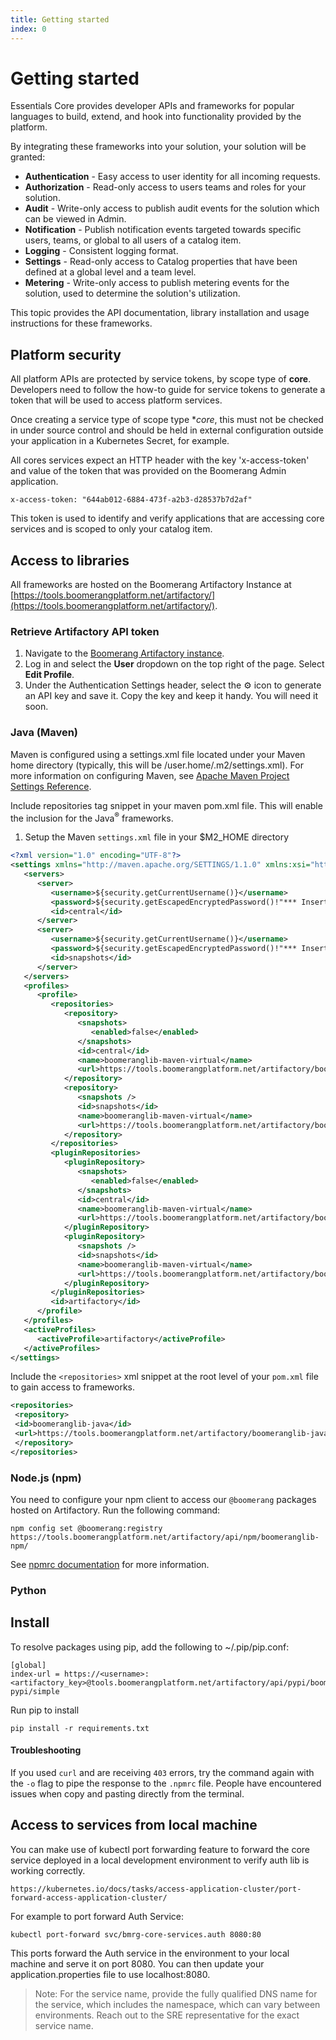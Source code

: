 ```yaml
---
title: Getting started
index: 0
---
```


# Getting started

Essentials Core provides developer APIs and frameworks for popular languages to build, extend, and hook into functionality provided by the platform.

By integrating these frameworks into your solution, your solution will be granted:

- **Authentication** - Easy access to user identity for all incoming requests.
- **Authorization** - Read-only access to users teams and roles for your solution.
- **Audit** - Write-only access to publish audit events for the solution which can be viewed in Admin.
- **Notification** - Publish notification events targeted towards specific users, teams, or global to all users of a catalog item.
- **Logging** - Consistent logging format.
- **Settings** - Read-only access to Catalog properties that have been defined at a global level and a team level.
- **Metering** - Write-only access to publish metering events for the solution, used to determine the solution's utilization.

This topic provides the API documentation, library installation and usage instructions for these frameworks.

## Platform security

All platform APIs are protected by service tokens, by scope type of **core**. Developers need to follow the how-to guide for service tokens to generate a token that will be used to access platform services.

Once creating a service type of scope type \*_core_, this must not be checked in under source control and should be held in external configuration outside your application in a Kubernetes Secret, for example.

All cores services expect an HTTP header with the key 'x-access-token' and value of the token that was provided on the Boomerang Admin application.

```shell
x-access-token: "644ab012-6884-473f-a2b3-d28537b7d2af"
```

This token is used to identify and verify applications that are accessing core services and is scoped to only your catalog item.

## Access to libraries

All frameworks are hosted on the Boomerang Artifactory Instance at [https://tools.boomerangplatform.net/artifactory/](https://tools.boomerangplatform.net/artifactory/).

### Retrieve Artifactory API token

1. Navigate to the [Boomerang Artifactory instance](https://tools.boomerangplatform.net/artifactory).
2. Log in and select the **User** dropdown on the top right of the page. Select **Edit Profile**.
3. Under the Authentication Settings header, select the ⚙ icon to generate an API key and save it. Copy the key and keep it handy. You will need it soon.

### Java (Maven)

Maven is configured using a settings.xml file located under your Maven home directory (typically, this will be /user.home/.m2/settings.xml). For more information on configuring Maven, see [Apache Maven Project Settings Reference](https://maven.apache.org/settings.html).

Include repositories tag snippet in your maven pom.xml file. This will enable the inclusion for the Java<sup>®</sup> frameworks.

1. Setup the Maven `settings.xml` file in your \$M2_HOME directory

```xml
<?xml version="1.0" encoding="UTF-8"?>
<settings xmlns="http://maven.apache.org/SETTINGS/1.1.0" xmlns:xsi="http://www.w3.org/2001/XMLSchema-instance" xsi:schemaLocation="http://maven.apache.org/SETTINGS/1.1.0 http://maven.apache.org/xsd/settings-1.1.0.xsd">
   <servers>
      <server>
         <username>${security.getCurrentUsername()}</username>
         <password>${security.getEscapedEncryptedPassword()!"*** Insert encrypted password here ***"}</password>
         <id>central</id>
      </server>
      <server>
         <username>${security.getCurrentUsername()}</username>
         <password>${security.getEscapedEncryptedPassword()!"*** Insert encrypted password here ***"}</password>
         <id>snapshots</id>
      </server>
   </servers>
   <profiles>
      <profile>
         <repositories>
            <repository>
               <snapshots>
                  <enabled>false</enabled>
               </snapshots>
               <id>central</id>
               <name>boomeranglib-maven-virtual</name>
               <url>https://tools.boomerangplatform.net/artifactory/boomeranglib-maven-virtual</url>
            </repository>
            <repository>
               <snapshots />
               <id>snapshots</id>
               <name>boomeranglib-maven-virtual</name>
               <url>https://tools.boomerangplatform.net/artifactory/boomeranglib-maven-virtual</url>
            </repository>
         </repositories>
         <pluginRepositories>
            <pluginRepository>
               <snapshots>
                  <enabled>false</enabled>
               </snapshots>
               <id>central</id>
               <name>boomeranglib-maven-virtual</name>
               <url>https://tools.boomerangplatform.net/artifactory/boomeranglib-maven-virtual</url>
            </pluginRepository>
            <pluginRepository>
               <snapshots />
               <id>snapshots</id>
               <name>boomeranglib-maven-virtual</name>
               <url>https://tools.boomerangplatform.net/artifactory/boomeranglib-maven-virtual</url>
            </pluginRepository>
         </pluginRepositories>
         <id>artifactory</id>
      </profile>
   </profiles>
   <activeProfiles>
      <activeProfile>artifactory</activeProfile>
   </activeProfiles>
</settings>
```

Include the `<repositories>` xml snippet at the root level of your `pom.xml` file to gain access to frameworks.

```xml
<repositories>
 <repository>
 <id>boomeranglib-java</id>
 <url>https://tools.boomerangplatform.net/artifactory/boomeranglib-java</url>
 </repository>
</repositories>
```

### Node.js (npm)

You need to configure your npm client to access our `@boomerang` packages hosted on Artifactory. Run the following command:

```shell
npm config set @boomerang:registry https://tools.boomerangplatform.net/artifactory/api/npm/boomeranglib-npm/
```

See [npmrc documentation](https://docs.npmjs.com/configuring-npm/npmrc.html) for more information.


### Python

## Install

To resolve packages using pip, add the following to ~/.pip/pip.conf:

```shell
[global]
index-url = https://<username>:<artifactory_key>@tools.boomerangplatform.net/artifactory/api/pypi/boomeranglib-pypi/simple
```

Run pip to install

```shell
pip install -r requirements.txt
```

#### Troubleshooting

If you used `curl` and are receiving `403` errors, try the command again with the `-o` flag to pipe the response to the `.npmrc` file. People have encountered issues when copy and pasting directly from the terminal.

## Access to services from local machine

You can make use of kubectl port forwarding feature to forward the core service deployed in a local development environment to verify auth lib is working correctly.

`https://kubernetes.io/docs/tasks/access-application-cluster/port-forward-access-application-cluster/`

For example to port forward Auth Service:

```shell
kubectl port-forward svc/bmrg-core-services.auth 8080:80
```

This ports forward the Auth service in the environment to your local machine and serve it on port 8080. You can then update your application.properties file to use localhost:8080.

> Note: For the service name, provide the fully qualified DNS name for the service, which includes the namespace, which can vary between environments. Reach out to the SRE representative for the exact service name.
